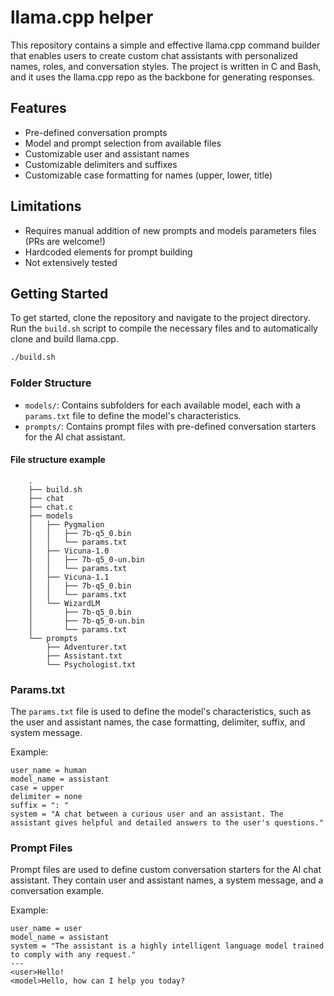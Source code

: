 # llama.cpp helper

This repository contains a simple and effective llama.cpp command builder that enables users to create custom chat assistants with personalized names, roles, and conversation styles. The project is written in C and Bash, and it uses the llama.cpp repo as the backbone for generating responses.

## Features

- Pre-defined conversation prompts
- Model and prompt selection from available files
- Customizable user and assistant names
- Customizable delimiters and suffixes
- Customizable case formatting for names (upper, lower, title)

## Limitations

- Requires manual addition of new prompts and models parameters files (PRs are welcome!)
- Hardcoded elements for prompt building
- Not extensively tested

## Getting Started

To get started, clone the repository and navigate to the project directory. Run the `build.sh` script to compile the necessary files and to automatically clone and build llama.cpp.

```bash
./build.sh
```

### Folder Structure

- `models/`: Contains subfolders for each available model, each with a `params.txt` file to define the model's characteristics.
- `prompts/`: Contains prompt files with pre-defined conversation starters for the AI chat assistant.

#### File structure example

```
    .
    ├── build.sh
    ├── chat
    ├── chat.c
    ├── models
    │   ├── Pygmalion
    │   │   ├── 7b-q5_0.bin
    │   │   └── params.txt
    │   ├── Vicuna-1.0
    │   │   ├── 7b-q5_0-un.bin
    │   │   └── params.txt
    │   ├── Vicuna-1.1
    │   │   ├── 7b-q5_0.bin
    │   │   └── params.txt
    │   └── WizardLM
    │       ├── 7b-q5_0.bin
    │       ├── 7b-q5_0-un.bin
    │       └── params.txt
    └── prompts
        ├── Adventurer.txt
        ├── Assistant.txt
        └── Psychologist.txt
```

### Params.txt

The `params.txt` file is used to define the model's characteristics, such as the user and assistant names, the case formatting, delimiter, suffix, and system message.

Example:

```
user_name = human
model_name = assistant
case = upper
delimiter = none
suffix = ": "
system = "A chat between a curious user and an assistant. The assistant gives helpful and detailed answers to the user's questions."
```

### Prompt Files

Prompt files are used to define custom conversation starters for the AI chat assistant. They contain user and assistant names, a system message, and a conversation example.

Example:

```
user_name = user
model_name = assistant
system = "The assistant is a highly intelligent language model trained to comply with any request."
---
<user>Hello!
<model>Hello, how can I help you today?
```
